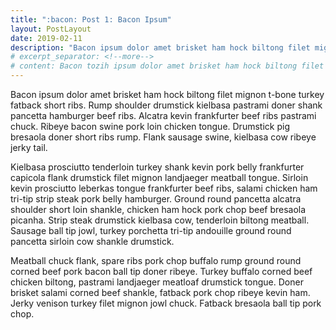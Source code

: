 ```yaml
---
title: ":bacon: Post 1: Bacon Ipsum"
layout: PostLayout
date: 2019-02-11
description: "Bacon ipsum dolor amet brisket ham hock biltong filet mignon t-bone turkey fatback short ribs.end of preview"
# excerpt_separator: <!--more-->
# content: Bacon tozih ipsum dolor amet brisket ham hock biltong filet mignon t-bone turkey fatback short ribs.
---
```


Bacon ipsum dolor amet brisket ham hock biltong filet mignon t-bone turkey fatback short ribs.<!--more--> Rump shoulder drumstick kielbasa pastrami doner shank pancetta hamburger beef ribs. Alcatra kevin frankfurter beef ribs pastrami chuck. Ribeye bacon swine pork loin chicken tongue. Drumstick pig bresaola doner short ribs rump. Flank sausage swine, kielbasa cow ribeye jerky tail.

Kielbasa prosciutto tenderloin turkey shank kevin pork belly frankfurter capicola flank drumstick filet mignon landjaeger meatball tongue. Sirloin kevin prosciutto leberkas tongue frankfurter beef ribs, salami chicken ham tri-tip strip steak pork belly hamburger. Ground round pancetta alcatra shoulder short loin shankle, chicken ham hock pork chop beef bresaola picanha. Strip steak drumstick kielbasa cow, tenderloin biltong meatball. Sausage ball tip jowl, turkey porchetta tri-tip andouille ground round pancetta sirloin cow shankle drumstick.

Meatball chuck flank, spare ribs pork chop buffalo rump ground round corned beef pork bacon ball tip doner ribeye. Turkey buffalo corned beef chicken biltong, pastrami landjaeger meatloaf drumstick tongue. Doner brisket salami corned beef shankle, fatback pork chop ribeye kevin ham. Jerky venison turkey filet mignon jowl chuck. Fatback bresaola ball tip pork chop.
